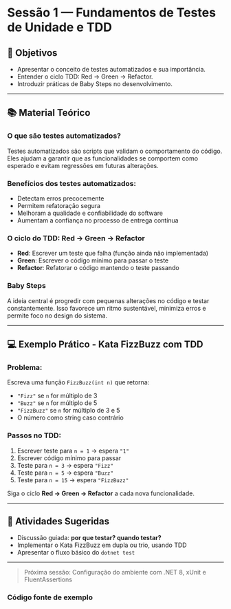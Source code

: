 # Sessão 1 — Fundamentos de Testes de Unidade e TDD

## 🎯 Objetivos

- Apresentar o conceito de testes automatizados e sua importância.  
- Entender o ciclo TDD: Red → Green → Refactor.  
- Introduzir práticas de Baby Steps no desenvolvimento.

---

## 📚 Material Teórico

### O que são testes automatizados?

Testes automatizados são scripts que validam o comportamento do código. Eles ajudam a garantir que as funcionalidades se comportem como esperado e evitam regressões em futuras alterações.

### Benefícios dos testes automatizados:

- Detectam erros precocemente  
- Permitem refatoração segura  
- Melhoram a qualidade e confiabilidade do software  
- Aumentam a confiança no processo de entrega contínua

### O ciclo do TDD: Red → Green → Refactor

- **Red**: Escrever um teste que falha (função ainda não implementada)  
- **Green**: Escrever o código mínimo para passar o teste  
- **Refactor**: Refatorar o código mantendo o teste passando

### Baby Steps

A ideia central é progredir com pequenas alterações no código e testar constantemente. Isso favorece um ritmo sustentável, minimiza erros e permite foco no design do sistema.

---

## 💻 Exemplo Prático - Kata FizzBuzz com TDD

### Problema:

Escreva uma função `FizzBuzz(int n)` que retorna:

- `"Fizz"` se `n` for múltiplo de 3  
- `"Buzz"` se `n` for múltiplo de 5  
- `"FizzBuzz"` se `n` for múltiplo de 3 e 5  
- O número como string caso contrário

### Passos no TDD:

1. Escrever teste para `n = 1` → espera `"1"`  
2. Escrever código mínimo para passar  
3. Teste para `n = 3` → espera `"Fizz"`  
4. Teste para `n = 5` → espera `"Buzz"`  
5. Teste para `n = 15` → espera `"FizzBuzz"`  

Siga o ciclo **Red → Green → Refactor** a cada nova funcionalidade.

---

## 🧪 Atividades Sugeridas

- Discussão guiada: **por que testar? quando testar?**
- Implementar o Kata FizzBuzz em dupla ou trio, usando TDD
- Apresentar o fluxo básico do `dotnet test`

---

> Próxima sessão: Configuração do ambiente com .NET 8, xUnit e FluentAssertions


### Código fonte de exemplo
